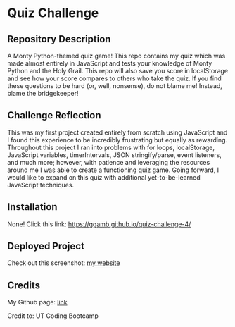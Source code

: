 # Quiz Challenge

## Repository Description
A Monty Python-themed quiz game! This repo contains my quiz which was made almost entirely in JavaScript and tests your knowledge of Monty Python and the Holy Grail. This repo will also save you score in localStorage and see how your score compares to others who take the quiz. If you find these questions to be hard (or, well, nonsense), do not blame me! Instead, blame the bridgekeeper!

## Challenge Reflection
This was my first project created entirely from scratch using JavaScript and I found this experience to be incredibly frustrating but equally as rewarding. Throughout this project I ran into problems with for loops, localStorage, JavaScript variables, timerIntervals, JSON stringify/parse, event listeners, and much more; however, with patience and leveraging the resources around me I was able to create a functioning quiz game. Going forward, I would like to expand on this quiz with additional yet-to-be-learned JavaScript techniques.

## Installation

None! Click this link: https://ggamb.github.io/quiz-challenge-4/

## Deployed Project

Check out this screenshot: [my website](https://user-images.githubusercontent.com/86434738/132129721-6a60202f-1ccd-4ada-8f10-9a73173b5185.png)

## Credits

My Github page: [link](https://github.com/ggamb)

Credit to: UT Coding Bootcamp
